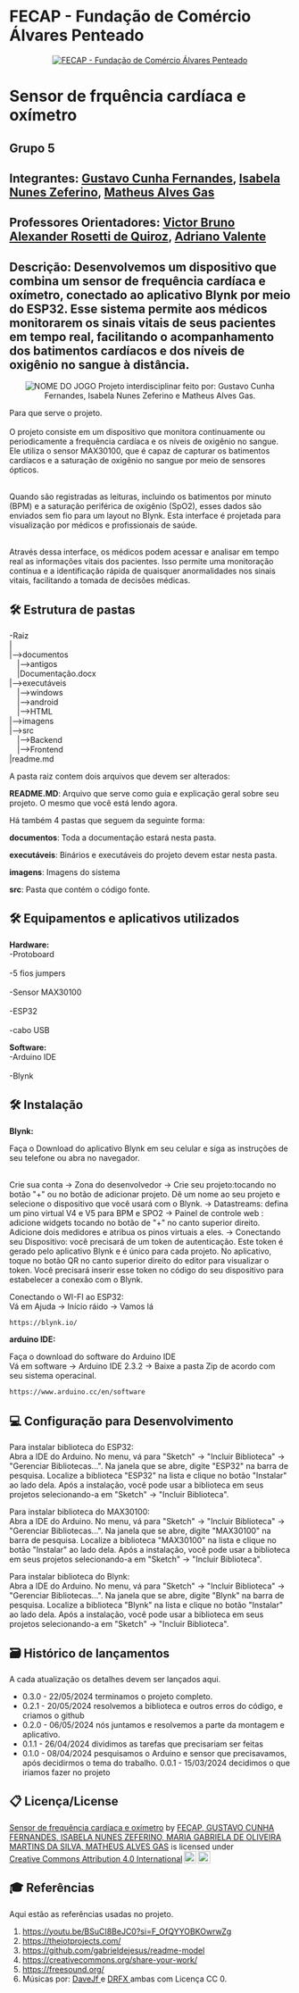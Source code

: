 # FECAP - Fundação de Comércio Álvares Penteado

<p align="center">
<a href= "https://www.fecap.br/"><img src="https://encrypted-tbn0.gstatic.com/images?q=tbn:ANd9GcRhZPrRa89Kma0ZZogxm0pi-tCn_TLKeHGVxywp-LXAFGR3B1DPouAJYHgKZGV0XTEf4AE&usqp=CAU" alt="FECAP - Fundação de Comércio Álvares Penteado" border="0"></a>
</p>

# Sensor de frquência cardíaca e oxímetro

## Grupo 5 

## Integrantes: <a href="https://www.linkedin.com/in/gustavo-cunha-fernandes-60b3712a9?utm_source=share&utm_campaign=share_via&utm_content=profile&utm_medium=android_app">Gustavo Cunha Fernandes</a>,  <a href="www.linkedin.com/in/isabela-nunes-zeferino">Isabela Nunes Zeferino</a>,  <a href="https://www.linkedin.com/in/matheus-gas-225b76224?utm_source=share&utm_campaign=share_via&utm_content=profile&utm_medium=ios_app">Matheus Alves Gas</a> 

## Professores Orientadores: <a href="https://www.linkedin.com/in/victorbarq?utm_source=share&utm_campaign=share_via&utm_content=profile&utm_medium=ios_app">Victor Bruno Alexander Rosetti de Quiroz</a>,  <a href="https://www.linkedin.com/in/adriano-valente-534576135?utm_source=share&utm_campaign=share_via&utm_content=profile&utm_medium=ios_app">Adriano Valente</a>

## Descrição: Desenvolvemos um dispositivo que combina um sensor de frequência cardíaca e oxímetro, conectado ao aplicativo Blynk por meio do ESP32. Esse sistema permite aos médicos monitorarem os sinais vitais de seus pacientes em tempo real, facilitando o acompanhamento dos batimentos cardíacos e dos níveis de oxigênio no sangue à distância.

<p align="center">
<img src="https://pix4free.org/assets/library/2021-01-20/originals/game.jpg" alt="NOME DO JOGO" border="0">
  Projeto interdisciplinar feito por: Gustavo Cunha Fernandes, Isabela Nunes Zeferino e Matheus Alves Gas.
</p>


Para que serve o projeto.
<br><br>
O projeto consiste em um dispositivo que monitora continuamente ou periodicamente a frequência cardíaca e os níveis de oxigênio no sangue. Ele utiliza o sensor MAX30100, que é capaz de capturar os batimentos cardíacos e a saturação de oxigênio no sangue por meio de sensores ópticos.<br>

<br>Quando são registradas as leituras, incluindo os batimentos por minuto (BPM) e a saturação periférica de oxigênio (SpO2), esses dados são enviados sem fio para um layout no Blynk. Esta interface é projetada para visualização por médicos e profissionais de saúde.<br>

<br>Através dessa interface, os médicos podem acessar e analisar em tempo real as informações vitais dos pacientes. Isso permite uma monitoração contínua e a identificação rápida de quaisquer anormalidades nos sinais vitais, facilitando a tomada de decisões médicas.<br>

## 🛠 Estrutura de pastas

-Raiz<br>
|<br>
|-->documentos<br>
  &emsp;|-->antigos<br>
  &emsp;|Documentação.docx<br>
|-->executáveis<br>
  &emsp;|-->windows<br>
  &emsp;|-->android<br>
  &emsp;|-->HTML<br>
|-->imagens<br>
|-->src<br>
  &emsp;|-->Backend<br>
  &emsp;|-->Frontend<br>
|readme.md<br>

A pasta raiz contem dois arquivos que devem ser alterados:

<b>README.MD</b>: Arquivo que serve como guia e explicação geral sobre seu projeto. O mesmo que você está lendo agora.

Há também 4 pastas que seguem da seguinte forma:

<b>documentos</b>: Toda a documentação estará nesta pasta.

<b>executáveis</b>: Binários e executáveis do projeto devem estar nesta pasta.

<b>imagens</b>: Imagens do sistema

<b>src</b>: Pasta que contém o código fonte.

## 🛠 Equipamentos e aplicativos utilizados 

<b>Hardware:</b>
<br>-Protoboard</br>
<br>-5 fios jumpers </br>
<br>-Sensor MAX30100</br>
<br>-ESP32</br>
<br>-cabo USB</br>

<b>Software:</b>
<br>-Arduino IDE</br>
<br>-Blynk</br>


## 🛠 Instalação

<b>Blynk:</b>

Faça o Download do aplicativo Blynk em seu celular e siga as instruções de seu telefone ou abra no navegador.

<br>Crie sua conta -> Zona do desenvolvedor -> Crie seu projeto:tocando no botão "+" ou no botão de adicionar projeto. Dê um nome ao seu projeto e selecione o dispositivo que você usará com o Blynk. -> Datastreams: defina um pino virtual V4 e V5 para BPM e SPO2 -> Painel de controle web : adicione widgets tocando no botão de "+" no canto superior direito. Adicione dois medidores e atribua os pinos virtuais a eles. -> Conectando seu Dispositivo: você precisará de um token de autenticação. Este token é gerado pelo aplicativo Blynk e é único para cada projeto. No aplicativo, toque no botão QR no canto superior direito do editor para visualizar o token. Você precisará inserir esse token no código do seu dispositivo para estabelecer a conexão com o Blynk. </br>

Conectando o WI-FI ao ESP32: 
<br> Vá em Ajuda -> Início ráido -> Vamos lá<br/>

```sh
https://blynk.io/
```

<b>arduino IDE:</b>

Faça o download do software do Arduino IDE 
<br> Vá em software ->
Arduino IDE 2.3.2 -> Baixe a pasta Zip de acordo com seu sistema operacinal.<br/>

```sh
https://www.arduino.cc/en/software
```


## 💻 Configuração para Desenvolvimento

Para instalar biblioteca do ESP32:
<br>Abra a IDE do Arduino.
No menu, vá para "Sketch" -> "Incluir Biblioteca" -> "Gerenciar Bibliotecas...".
Na janela que se abre, digite "ESP32" na barra de pesquisa.
Localize a biblioteca "ESP32" na lista e clique no botão "Instalar" ao lado dela.
Após a instalação, você pode usar a biblioteca em seus projetos selecionando-a em "Sketch" -> "Incluir Biblioteca".<br/>

Para instalar biblioteca do MAX30100:
<br>Abra a IDE do Arduino.
No menu, vá para "Sketch" -> "Incluir Biblioteca" -> "Gerenciar Bibliotecas...".
Na janela que se abre, digite "MAX30100" na barra de pesquisa.
Localize a biblioteca "MAX30100" na lista e clique no botão "Instalar" ao lado dela.
Após a instalação, você pode usar a biblioteca em seus projetos selecionando-a em "Sketch" -> "Incluir Biblioteca".<br/>

Para instalar biblioteca do Blynk:
<br>Abra a IDE do Arduino.
No menu, vá para "Sketch" -> "Incluir Biblioteca" -> "Gerenciar Bibliotecas...".
Na janela que se abre, digite "Blynk" na barra de pesquisa.
Localize a biblioteca "Blynk" na lista e clique no botão "Instalar" ao lado dela.
Após a instalação, você pode usar a biblioteca em seus projetos selecionando-a em "Sketch" -> "Incluir Biblioteca".<br/>

## 🗃 Histórico de lançamentos

A cada atualização os detalhes devem ser lançados aqui.


* 0.3.0 - 22/05/2024
terminamos o projeto completo.
* 0.2.1 - 20/05/2024
resolvemos a biblioteca e outros erros do código, e criamos o github
* 0.2.0 - 06/05/2024
nós juntamos e resolvemos a parte da montagem e aplicativo.
* 0.1.1 - 26/04/2024
dividimos as tarefas que precisariam ser feitas
* 0.1.0 - 08/04/2024
pesquisamos o Arduino e sensor que precisavamos, após decidirmos o tema do trabalho.
0.0.1 - 15/03/2024
decidimos o que iriamos fazer no projeto


## 📋 Licença/License
<p xmlns:cc="http://creativecommons.org/ns#" xmlns:dct="http://purl.org/dc/terms/"><a property="dct:title" rel="cc:attributionURL" href="https://github.com/2024-1-NADS1-A/Projeto5">Sensor de frequência cardíaca e oxímetro</a> by <a rel="cc:attributionURL dct:creator" property="cc:attributionName" href="https://github.com/2024-1-NADS1-A/Projeto5">FECAP, GUSTAVO CUNHA FERNANDES, ISABELA NUNES ZEFERINO, MARIA GABRIELA DE OLIVEIRA MARTINS DA SILVA, MATHEUS ALVES GAS</a> is licensed under <a href="https://creativecommons.org/licenses/by/4.0/?ref=chooser-v1" target="_blank" rel="license noopener noreferrer" style="display:inline-block;">Creative Commons Attribution 4.0 International<img style="height:22px!important;margin-left:3px;vertical-align:text-bottom;" src="https://mirrors.creativecommons.org/presskit/icons/cc.svg?ref=chooser-v1" alt=""><img style="height:22px!important;margin-left:3px;vertical-align:text-bottom;" src="https://mirrors.creativecommons.org/presskit/icons/by.svg?ref=chooser-v1" alt=""></a></p>

## 🎓 Referências


Aqui estão as referências usadas no projeto.

1. <https://youtu.be/BSuCI8BeJC0?si=F_OfQYYOBKOwrwZg>
2. <https://theiotprojects.com/>
3. <https://github.com/gabrieldejesus/readme-model>
4. <https://creativecommons.org/share-your-work/>
5. <https://freesound.org/>
6. Músicas por: <a href="https://freesound.org/people/DaveJf/sounds/616544/"> DaveJf </a> e <a href="https://freesound.org/people/DRFX/sounds/338986/"> DRFX </a> ambas com Licença CC 0.
